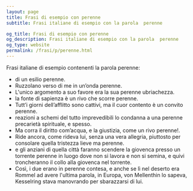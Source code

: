 ```yaml
---
layout: page
title: Frasi di esempio con perenne 
subtitle: Frasi italiane di esempio con la parola  perenne

og_title: Frasi di esempio con perenne 
og_description: Frasi italiane di esempio con la parola  perenne
og_type: website
permalink: /frasi/p/perenne.html
---
```


Frasi italiane di esempio contenenti la parola perenne:


- di un esilio perenne.
- Ruzzolano verso di me in un’onda perenne.
- L'unico argomento a suo favore era la sua perenne ubriachezza.
- la fonte di sapienza è un rivo che scorre perenne.
- Tutt’i giorni dell’afflitto sono cattivi, ma il cuor contento è un convito perenne.
- reazioni a schemi del tutto imprevedibili lo condanna a una perenne precarietà spirituale, e spesso.
- Ma corra il diritto com’acqua, e la giustizia, come un rivo perenne!.
- Ride ancora, come rideva lui, senza una vera allegria, piuttosto per consolare quella tristezza lieve ma perenne.
- e gli anziani di quella città faranno scendere la giovenca presso un torrente perenne in luogo dove non si lavora e non si semina, e quivi troncheranno il collo alla giovenca nel torrente.
- Così, i due erano in perenne contesa, e anche se lì nel deserto era Rommel ad avere l'ultima parola, in Europa, von Mellenthin lo sapeva, Kesselring stava manovrando per sbarazzarsi di lui.
